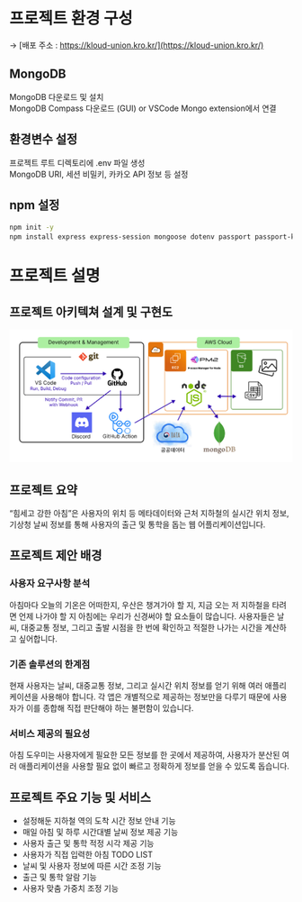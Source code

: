 # 프로젝트 환경 구성
$\to$ [배포 주소 : https://kloud-union.kro.kr/](https://kloud-union.kro.kr/)

## MongoDB

MongoDB 다운로드 및 설치  
MongoDB Compass 다운로드 (GUI) or VSCode Mongo extension에서 연결

## 환경변수 설정

프로젝트 루트 디렉토리에 .env 파일 생성  
MongoDB URI, 세션 비밀키, 카카오 API 정보 등 설정

## npm 설정

```bash
npm init -y
npm install express express-session mongoose dotenv passport passport-kakao swagger-cli swagger-jsdoc swagger-ui-express axios csv-parser ejs
```

# 프로젝트 설명
## 프로젝트 아키텍쳐 설계 및 구현도
<img src="./public/images/cws_archi.png" alt="cws_archi.png" />

<h2>프로젝트 요약</h2>
    <p>“힘세고 강한 아침”은 사용자의 위치 등 메타데이터와 근처 지하철의 실시간 위치 정보, 기상청 날씨 정보를 통해 사용자의 출근 및 통학을 돕는 웹 어플리케이션입니다.</p>

<h2>프로젝트 제안 배경</h2>
<h3>사용자 요구사항 분석</h3>
    <p>아침마다 오늘의 기온은 어떠한지, 우산은 챙겨가야 할 지, 지금 오는 저 지하철을 타려면 언제 나가야 할 지 아침에는 우리가 신경써야 할 요소들이 많습니다. 사용자들은 날씨, 대중교통
        정보, 그리고 출발 시점을 한 번에 확인하고 적절한 나가는 시간을 계산하고 싶어합니다.</p>
    <h3>기존 솔루션의 한계점</h3>
    <p>현재 사용자는 날씨, 대중교통 정보, 그리고 실시간 위치 정보를 얻기 위해 여러 애플리케이션을 사용해야 합니다. 각 앱은 개별적으로 제공하는 정보만을 다루기 때문에 사용자가 이를 종합해
        직접 판단해야 하는 불편함이 있습니다.</p>
    <h3>서비스 제공의 필요성</h3>
    <p>아침 도우미는 사용자에게 필요한 모든 정보를 한 곳에서 제공하여, 사용자가 분산된 여러 애플리케이션을 사용할 필요 없이 빠르고 정확하게 정보를 얻을 수 있도록 돕습니다.</p>

<h2>프로젝트 주요 기능 및 서비스</h2>
<ul>
    <li>설정해둔 지하철 역의 도착 시간 정보 안내 기능</li>
    <li>매일 아침 및 하루 시간대별 날씨 정보 제공 기능</li>
    <li>사용자 출근 및 통학 적정 시각 제공 기능</li>
    <li>사용자가 직접 입력한 아침 TODO LIST</li>
    <li>날씨 및 사용자 정보에 따른 시간 조정 기능</li>
    <li>출근 및 통학 알람 기능</li>
    <li>사용자 맞춤 가중치 조정 기능</li>
</ul>